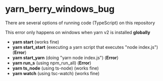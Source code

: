 # yarn_berry_windows_bug

There are several options of running code (TypeScript) on this repository

This error only happens on windows when yarn v2 is installed **globally**

- **yarn start** (works fine)
- **yarn start_start** (executing a yarn script that executes "node index.js") (**Error**)
- **yarn start_yarn** (doing "yarn node index.js") (**Error**)
- **yarn run_s** (using npm_run_all) (**Error**)
- **yarn ts_node** (using ts-node) (works fine)
- **yarn watch** (using tsc-watch) (works fine)
